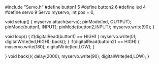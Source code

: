 #include "Servo.h"
#define button1 5
#define button2 6
#define led 4
#define servo 9
Servo myservo;
int pos = 0;

void setup() {
 myservo.attach(servo);
 pinMode(led, OUTPUT);
 pinMode(button1, INPUT);
 pinMode(button2,INPUT);
 myservo.write(90);
}

void loop() {
if(digitalRead(button1) == HIGH)
{
  myservo.write(0);
  digitalWrite(led,HIGH);
  back();
  }
  if(digitalRead(button2) == HIGH)
  {
    myservo.write(180);
    digitalWrite(led,LOW);
  }
  
}
void back(){
  delay(2000);
  myservo.write(90);
  digitalWrite(led,LOW);
}
